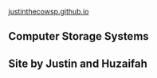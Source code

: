 [justinthecowsp.github.io](https://justinthecowsp.github.io/)
<h2>Computer Storage Systems</h2>
<h2>Site by Justin and Huzaifah</h2>
